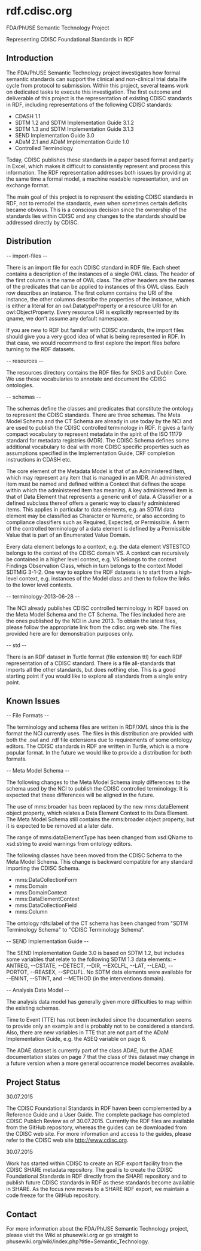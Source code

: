 rdf.cdisc.org
=============

FDA/PhUSE Semantic Technology Project

Representing CDISC Foundational Standards in RDF


Introduction
------------

The FDA/PhUSE Semantic Technology project investigates how formal semantic standards can support the clinical and non-clinical trial data life cycle from protocol to submission. Within this project, several teams work on dedicated tasks to execute this investigation. The first outcome and deliverable of this project is the representation of existing CDISC standards in RDF, including representations of the following CDISC standards:

  - CDASH 1.1
  - SDTM 1.2 and SDTM Implementation Guide 3.1.2
  - SDTM 1.3 and SDTM Implementation Guide 3.1.3
  - SEND Implementation Guide 3.0
  - ADaM 2.1 and ADaM Implementation Guide 1.0
  - Controlled Terminology
  
Today, CDISC publishes these standards in a paper based format and partly in Excel, which makes it difficult to consistently represent and process this information. The RDF representation addresses both issues by providing at the same time a formal model, a machine readable representation, and an exchange format.

The main goal of this project is to represent the existing CDISC standards in RDF, not to remodel the standards, even when sometimes certain deficits became obvious. This is a conscious decision since the ownership of the standards lies within CDISC and any changes to the standards should be addressed directly by CDISC.


Distribution
------------

-- import-files --

There is an import file for each CDISC standard in RDF file. Each sheet contains a description of the instances of a single OWL class. The header of the first column is the name of OWL class. The other headers are the names of the predicates that can be applied to instances of this OWL class. Each row describes an instance. The first column contains the URI of the instance, the other columns describe the properties of the instance, which is either a literal for an owl:DatatypeProperty or a resource URI for an owl:ObjectProperty. Every resource URI is explicitly represented by its qname, we don’t assume any default namespace.


If you are new to RDF but familiar with CDISC standards, the import files should give you a very good idea of what is being represented in RDF. In that case, we would recommend to first explore the import files before turning to the RDF datasets.

-- resources --

The resources directory contains the RDF files for SKOS and Dublin Core. We use these vocabularies to annotate and document the CDISC ontologies.

-- schemas --

The schemas define the classes and predicates that constitute the ontology to represent the CDISC standards. There are three schemas. The Meta Model Schema and the CT Schema are already in use today by the NCI and are used to publish the CDISC controlled terminology in RDF. It gives a fairly compact vocabulary to represent metadata in the spirit of the ISO 11179 standard for metadata registries (MDR). The CDISC Schema defines some additional vocabulary to deal with more CDISC specific properties such as assumptions specified in the Implementation Guide, CRF completion instructions in CDASH etc.

The core element of the Metadata Model is that of an Administered Item, which may represent any item that is managed in an MDR. An administered item must be named and defined within a Context that defines the scope within which the administered item has meaning. A key administered item is that of Data Element that represents a generic unit of data. A Classifier or a defined subclass thereof offers a generic way to classify administered items. This applies in particular to data elements, e.g. an SDTM data element may be classified as Character or Numeric, or also according to compliance classifiers such as Required, Expected, or Permissible. A term of the controlled terminology of a data element is defined by a Permissible Value that is part of an Enumerated Value Domain.

Every data element belongs to a context, e.g. the data element VSTESTCD belongs to the context of the CDISC domain VS. A context can recursively be contained in a higher level context, e.g. VS belongs to the context Findings Observation Class, which in turn belongs to the context Model SDTMIG 3-1-2. One way to explore the RDF datasets is to start from a high-level context, e.g. instances of the Model class and then to follow the links to the lower level contexts.

-- terminology-2013-06-28 --

The NCI already publishes CDISC controlled terminology in RDF based on the Meta Model Schema and the CT Schema. The files included here are the ones published by the NCI in June 2013. To obtain the latest files, please follow the appropriate link from the cdisc.org web site. The files provided here are for demonstration purposes only.

-- std --

There is an RDF dataset in Turtle format (file extension ttl) for each RDF representation of a CDISC standard. There is a file all-standards that imports all the other standards, but does nothing else. This is a good starting point if you would like to explore all standards from a single entry point.


Known Issues
------------

-- File Formats --

The terminology and schema files are written in RDF/XML since this is the format the NCI currently uses. The files in this distribution are provided with both the .owl and .rdf file extensions due to requirements of some ontology editors. The CDISC standards in RDF are written in Turtle, which is a more popular format. In the future we would like to provide a distribution for both formats.

-- Meta Model Schema --

The following changes to the Meta Model Schema imply differences to the schema used by the NCI to publish the CDISC controlled terminology. It is expected that these differences will be aligned in the future.

The use of mms:broader has been replaced by the new mms:dataElement object property, which relates a Data Element Context to its Data Element. The Meta Model Schema still contains the mms:broader object property, but it is expected to be removed at a later date.

The range of mms:dataElementType has been changed from xsd:QName to xsd:string to avoid warnings from ontology editors.

The following classes have been moved from the CDISC Schema to the Meta Model Schema. This change is backward compatible for any standard importing the CDISC Schema.

  - mms:DataCollectionForm
  - mms:Domain
  - mms:DomainContext
  - mms:DataElementContext
  - mms:DataCollectionField
  - mms:Column

The ontology rdfs:label of the CT schema has been changed from "SDTM Terminology Schema" to "CDISC Terminology Schema".

-- SEND Implementation Guide --

The SEND Implementation Guide 3.0 is based on SDTM 1.2, but includes some variables that relate to the following SDTM 1.3 data elements: –ANTREG, --CSTATE, --DETECT, --DIR, --EXCLFL, --LAT, --LEAD, --PORTOT, --REASEX, --SPCUFL. No SDTM data elements were available for --ENINT, --STINT, and --METHOD (in the interventions domain).

-- Analysis Data Model --

The analysis data model has generally given more difficulties to map within the existing schemas.

Time to Event (TTE) has not been included since the documentation seems to provide only an example and is probably not to be considered a standard. Also, there are new variables in TTE that are not part of the ADaM Implementation Guide, e.g. the ASEQ variable on page 6.

The ADAE dataset is currently part of the class ADAE, but the ADAE documentation states on page 7 that the class of this dataset may change in a future version when a more general occurrence model becomes available.


Project Status
--------------

30.07.2015

The CDISC Foundational Standards in RDF haven been complemented by a Reference Guide and a User Guide. The complete package has completed CDISC Publich Review as of 30.07.2015. Currently the RDF files are available from the GitHub repository, whereas the guides can be downloaded from the CDISC web site. For more information and access to the guides, please refer to the CDISC web site http://www.cdisc.org.

30.07.2015

Work has started within CDISC to create an RDF export facility from the CDISC SHARE metadata repository. The goal is to create the CDISC Foundational Standards in RDF directly from the SHARE repository and to publish future CDISC standards in RDF as these standards become available in SHARE. As the focus now moves to a SHARE RDF export, we maintain a code freeze for the GitHub repository.


Contact
-------

For more information about the FDA/PhUSE Semantic Technology project, please visit the Wiki at phusewiki.org or go straight to phusewiki.org/wiki/index.php?title=Semantic_Technology.


